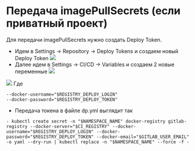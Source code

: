 # Передача imagePullSecrets (если приватный проект)

Для передачи imagePullSecrets нужно создать Deploy Token.

- Идем в  Settings → Repository  → Deploy Tokens и создаем новый Deploy Token
![](http://i.piccy.info/i9/c1f02cae1c651fca4b9de4c9bec5eaeb/1570100962/44226/1333933/deploy_token.png)
- Далее идем в  Settings → CI/CD → Variables и создаем 2 новые переменные
![](http://i.piccy.info/i9/fc02e9cb354bc3b767acbe18d11c6667/1570100990/33688/1333933/Snymok_ekrana_ot_2019_10_03_14_06_46.png)

![](http://i.piccy.info/i9/5e218844d22a68d5ae818051d881c01c/1566392227/23625/1333933/Snymok_ekrana_ot_2019_08_21_15_56_11.png)
Где
```
--docker-username="$REGISTRY_DEPLOY_LOGIN"
--docker-password="$REGISTRY_DEPLOY_TOKEN"
```
- Передача токена в файле dp.yml выглядит так

```
- kubectl create secret -n "$NAMESPACE_NAME" docker-registry gitlab-registry --docker-server="$CI_REGISTRY" --docker-username="$REGISTRY_DEPLOY_LOGIN" --docker-password="$REGISTRY_DEPLOY_TOKEN" --docker-email="$GITLAB_USER_EMAIL" -o yaml --dry-run | kubectl replace -n "$NAMESPACE_NAME" --force -f -
```

